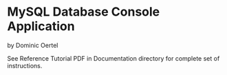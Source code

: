 # MySQL Database Console Application
by Dominic Oertel

See Reference Tutorial PDF in Documentation directory for complete set of instructions.
